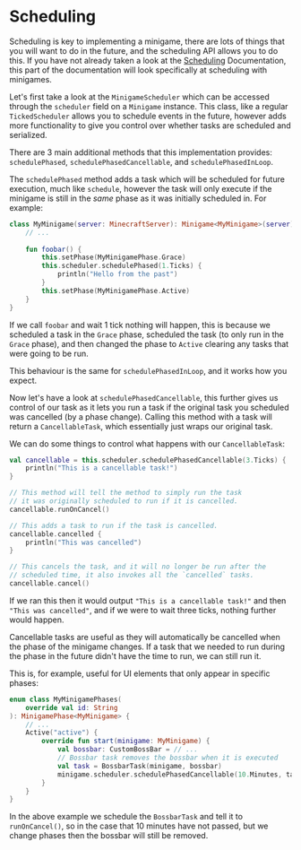 # Scheduling

Scheduling is key to implementing a minigame, there are lots of things that you will
want to do in the future, and the scheduling API allows you to do this. If you have not
already taken a look at the [Scheduling](./scheduling.md) Documentation, this part of
the documentation will look specifically at scheduling with minigames.

Let's first take a look at the `MinigameScheduler` which can be accessed through the
`scheduler` field on a `Minigame` instance. This class, like a regular `TickedScheduler`
allows you to schedule events in the future, however adds more functionality to give
you control over whether tasks are scheduled and serialized.

There are 3 main additional methods that this implementation provides: `schedulePhased`,
`schedulePhasedCancellable`, and `schedulePhasedInLoop`.

The `schedulePhased` method adds a task which will be scheduled for future execution,
much like `schedule`, however the task will only execute if the minigame is still in
the *same* phase as it was initially scheduled in. For example:
```kotlin
class MyMinigame(server: MinecraftServer): Minigame<MyMinigame>(server) {
    // ...
    
    fun foobar() {
        this.setPhase(MyMinigamePhase.Grace)
        this.scheduler.schedulePhased(1.Ticks) {
            println("Hello from the past")
        }
        this.setPhase(MyMinigamePhase.Active)
    }
}
```
If we call `foobar` and wait 1 tick nothing will happen, this is because we scheduled a
task in the `Grace` phase, scheduled the task (to only run in the `Grace` phase), and then
changed the phase to `Active` clearing any tasks that were going to be run.

This behaviour is the same for `schedulePhasedInLoop`, and it works how you expect.

Now let's have a look at `schedulePhasedCancellable`, this further gives us control of our
task as it lets you run a task if the original task you scheduled was cancelled (by a phase change).
Calling this method with a task will return a `CancellableTask`, which essentially just
wraps our original task.

We can do some things to control what happens with our `CancellableTask`:
```kotlin
val cancellable = this.scheduler.schedulePhasedCancellable(3.Ticks) {
    println("This is a cancellable task!")
}

// This method will tell the method to simply run the task
// it was originally scheduled to run if it is cancelled.
cancellable.runOnCancel()

// This adds a task to run if the task is cancelled.
cancellable.cancelled {
    println("This was cancelled")
}

// This cancels the task, and it will no longer be run after the 
// scheduled time, it also invokes all the `cancelled` tasks.
cancellable.cancel()
```
If we ran this then it would output `"This is a cancellable task!"` and then `"This was cancelled"`,
and if we were to wait three ticks, nothing further would happen.

Cancellable tasks are useful as they will automatically be cancelled when the phase of the
minigame changes. If a task that we needed to run during the phase in the future didn't
have the time to run, we can still run it.

This is, for example, useful for UI elements that only appear in specific phases:
```kotlin
enum class MyMinigamePhases(
    override val id: String
): MinigamePhase<MyMinigame> {
    // ...
    Active("active") {
        override fun start(minigame: MyMinigame) {
            val bossbar: CustomBossBar = // ...
            // Bossbar task removes the bossbar when it is executed
            val task = BossbarTask(minigame, bossbar)
            minigame.scheduler.schedulePhasedCancellable(10.Minutes, task).runOnCancel()
        }
    }
}
```
In the above example we schedule the `BossbarTask` and tell it to `runOnCancel()`, so in
the case that 10 minutes have not passed, but we change phases then the bossbar will still
be removed.